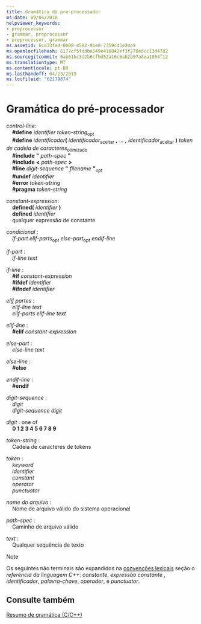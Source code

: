 ```yaml
---
title: Gramática do pré-processador
ms.date: 09/04/2018
helpviewer_keywords:
- preprocessor
- grammar, preprocessor
- preprocessor, grammar
ms.assetid: 6cd33fad-0b08-4592-9be8-7359c43e24e9
ms.openlocfilehash: 6177cf5fddba549e410842ef3f270edcc13d4782
ms.sourcegitcommit: 0ab61bc3d2b6cfbd52a16c6ab2b97a8ea1864f12
ms.translationtype: MT
ms.contentlocale: pt-BR
ms.lasthandoff: 04/23/2019
ms.locfileid: "62179874"
---
```

# <a name="preprocessor-grammar"></a>Gramática do pré-processador

*control-line*:<br/>
&nbsp;&nbsp;&nbsp;&nbsp;**#define** *identifier* *token-string*<sub>opt</sub><br/>
&nbsp;&nbsp;&nbsp;&nbsp;**#define** <em>identificador</em>**(** *identificador*<sub>aceitar</sub> **,** ... **,** *identificador*<sub>aceitar</sub> **)** *token de cadeia de caracteres*<sub>otimizado</sub><br/>
&nbsp;&nbsp;&nbsp;&nbsp;**#include** **"** *path-spec* **"**<br/>
&nbsp;&nbsp;&nbsp;&nbsp;**#include** **\<** *path-spec* **>**<br/>
&nbsp;&nbsp;&nbsp;&nbsp;**#line** *digit-sequence*  **"** *filename* **"**<sub>opt</sub><br/>
&nbsp;&nbsp;&nbsp;&nbsp;**#undef** *identifier*<br/>
&nbsp;&nbsp;&nbsp;&nbsp;**#error** *token-string*<br/>
&nbsp;&nbsp;&nbsp;&nbsp;**#pragma** *token-string*

*constant-expression*:<br/>
&nbsp;&nbsp;&nbsp;&nbsp;**defined(** *identifier* **)**<br/>
&nbsp;&nbsp;&nbsp;&nbsp;**defined** *identifier*<br/>
&nbsp;&nbsp;&nbsp;&nbsp;qualquer expressão de constante

*condicional* :<br/>
&nbsp;&nbsp;&nbsp;&nbsp;*if-part* *elif-parts*<sub>opt</sub> *else-part*<sub>opt</sub> *endif-line*

*if-part* :<br/>
&nbsp;&nbsp;&nbsp;&nbsp;*if-line* *text*

*if-line* :<br/>
&nbsp;&nbsp;&nbsp;&nbsp;**#if** *constant-expression*<br/>
&nbsp;&nbsp;&nbsp;&nbsp;**#ifdef** *identifier*<br/>
&nbsp;&nbsp;&nbsp;&nbsp;**#ifndef** *identifier*

*elif partes* :<br/>
&nbsp;&nbsp;&nbsp;&nbsp;*elif-line* *text*<br/>
&nbsp;&nbsp;&nbsp;&nbsp;*elif-parts* *elif-line* *text*

*elif-line* :<br/>
&nbsp;&nbsp;&nbsp;&nbsp;**#elif** *constant-expression*

*else-part* :<br/>
&nbsp;&nbsp;&nbsp;&nbsp;*else-line* *text*

*else-line* :<br/>
&nbsp;&nbsp;&nbsp;&nbsp;**#else**

*endif-line* :<br/>
&nbsp;&nbsp;&nbsp;&nbsp;**#endif**

*digit-sequence* :<br/>
&nbsp;&nbsp;&nbsp;&nbsp;*digit*<br/>
&nbsp;&nbsp;&nbsp;&nbsp;*digit-sequence* *digit*

*digit* : one of<br/>
&nbsp;&nbsp;&nbsp;&nbsp;**0 1 2 3 4 5 6 7 8 9**

*token-string* :<br/>
&nbsp;&nbsp;&nbsp;&nbsp;Cadeia de caracteres de tokens

*token* :<br/>
&nbsp;&nbsp;&nbsp;&nbsp;*keyword*<br/>
&nbsp;&nbsp;&nbsp;&nbsp;*identifier*<br/>
&nbsp;&nbsp;&nbsp;&nbsp;*constant*<br/>
&nbsp;&nbsp;&nbsp;&nbsp;*operator*<br/>
&nbsp;&nbsp;&nbsp;&nbsp;*punctuator*

*nome do arquivo* :<br/>
&nbsp;&nbsp;&nbsp;&nbsp;Nome de arquivo válido do sistema operacional

*path-spec* :<br/>
&nbsp;&nbsp;&nbsp;&nbsp;Caminho de arquivo válido

*text* :<br/>
&nbsp;&nbsp;&nbsp;&nbsp;Qualquer sequência de texto

> [!NOTE]
> Os seguintes não terminais são expandidos na [convenções lexicais](../cpp/lexical-conventions.md) seção o *referência da linguagem C++*: *constante*, *expressão constante* , *identificador*, *palavra-chave*, *operador*, e *punctuator*.

## <a name="see-also"></a>Consulte também

[Resumo de gramática (C/C++)](../preprocessor/grammar-summary-c-cpp.md)